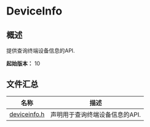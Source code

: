 # DeviceInfo

## 概述

提供查询终端设备信息的API.

**起始版本：** 10
## 文件汇总

| 名称 | 描述 |
| -- | -- |
| [deviceinfo.h](capi-deviceinfo-h.md) | 声明用于查询终端设备信息的API. |
